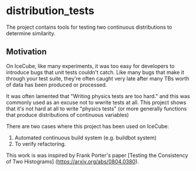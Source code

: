 # distribution_tests
The project contains tools for testing two continuous distributions to determine
similarity.

Motivation
----------
On IceCube, like many experiments, it was too easy for developers to introduce
bugs that unit tests couldn't catch.  Like many bugs that make it through your
test suite, they're often caught very late after many TBs worth of data has
been produced or processed.

It was often lamented that "Writing physics tests are too hard." and this was
commonly used as an excuse not to wwrite tests at all.  This project shows
that it's not hard at all to write "physics tests" (or more generally functions
that produce distributions of continuous variables)

There are two cases where this project has been used on IceCube:
1. Automated continuous build system (e.g. buildbot system)
2. To verify refactoring.

This work is was inspired by Frank Porter's paper [Testing the Consistency of
Two Histograms] (https://arxiv.org/abs/0804.0380).  


